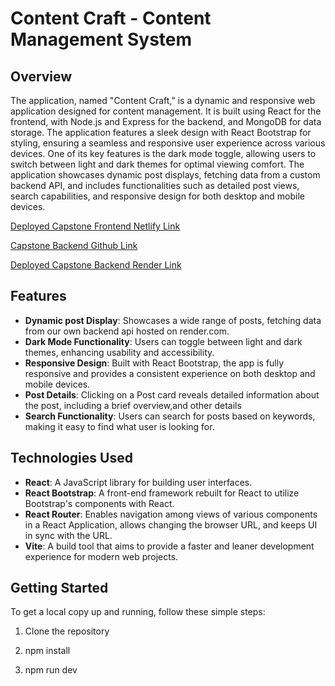 # Content Craft - Content Management System 

## Overview
The application, named "Content Craft," is a dynamic and responsive web application designed for content management. It is built using React for the frontend, with Node.js and Express for the backend, and MongoDB for data storage. The application features a sleek design with React Bootstrap for styling, ensuring a seamless and responsive user experience across various devices. One of its key features is the dark mode toggle, allowing users to switch between light and dark themes for optimal viewing comfort. The application showcases dynamic post displays, fetching data from a custom backend API, and includes functionalities such as detailed post views, search capabilities, and responsive design for both desktop and mobile devices.

[Deployed Capstone Frontend  Netlify Link](https://667bf50c7ae555ead97e15c7--kaleidoscopic-salmiakki-df2114.netlify.app)

[Capstone Backend Github Link](https://github.com/homdahal997/dahal_hom_mediumclone_backend)

[Deployed Capstone Backend Render Link](https://dahal-hom-mediumclone-backend.onrender.com)



## Features

- **Dynamic post Display**: Showcases a wide range of posts, fetching data from our own backend api hosted on render.com.
- **Dark Mode Functionality**: Users can toggle between light and dark themes, enhancing usability and accessibility.
- **Responsive Design**: Built with React Bootstrap, the app is fully responsive and provides a consistent experience on both desktop and mobile devices.
- **Post Details**: Clicking on a Post card reveals detailed information about the post, including a brief overview,and other details
- **Search Functionality**: Users can search for posts based on keywords, making it easy to find what user is looking for.

## Technologies Used

- **React**: A JavaScript library for building user interfaces.
- **React Bootstrap**: A front-end framework rebuilt for React to utilize Bootstrap's components with React.
- **React Router**: Enables navigation among views of various components in a React Application, allows changing the browser URL, and keeps UI in sync with the URL.
- **Vite**: A build tool that aims to provide a faster and leaner development experience for modern web projects.

## Getting Started

To get a local copy up and running, follow these simple steps:

1. Clone the repository

2. npm install

3. npm run dev